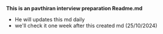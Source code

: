 **This is an pavthiran interview preparation Readme.md**
- He will updates this md daily
- we'll check it one week after this created md (25/10/2024)

